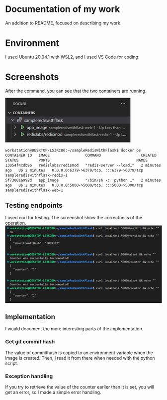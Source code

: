 # Documentation of my work 
An addition to README, focused on describing my work.

# Environment
I used Ubuntu 20.04.1 with WSL2, and I used VS Code for coding.

# Screenshots
After the command, you can see that the two containers are running.

![Screenshot 1.](screenshots/dockerContainers.PNG)

```
workstation@DESKTOP-LS3KC80:~/sampleRedisWithFlask$ docker ps
CONTAINER ID   IMAGE                COMMAND                  CREATED         STATUS         PORTS                                       NAMES
13054f4cdb96   redislabs/redismod   "redis-server --load…"   2 minutes ago   Up 2 minutes   0.0.0.0:6379->6379/tcp, :::6379->6379/tcp   samplerediswithflask-redis-1
5f73081a992d   app_image            "/bin/sh -c 'python …"   2 minutes ago   Up 2 minutes   0.0.0.0:5000->5000/tcp, :::5000->5000/tcp   samplerediswithflask-web-1
```

## Testing endpoints
I used curl for testing. The screenshot show the correctness of the operation.
![Screenshot 2.](screenshots/test.PNG)

## Implementation
I would document the more interesting parts of the implementation.
### Get git commit hash
The value of commithash is copied to an environment variable when the image is created. Then, I read it from there when needed with the python script.
### Exception handling
If you try to retrieve the value of the counter earlier than it is set, you will get an error, so I made a simple error handling.

